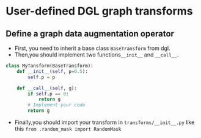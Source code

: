# User-defined DGL graph transforms

## Define a graph data augmentation operator

- First, you need to inherit a base class `BaseTransform` from dgl.
- Then,you should implement two functions`__init__` and `__call__`.

```python
class MyTansform(BaseTransform):
    def __init__(self, p=0.5):
        self.p = p

    def __call__(self, g):
        if self.p == 0:
            return g
        # Implement your code
        return g

```

- Finally,you should import your transform in `transforms/__init__.py` like this `from .random_mask import RandomMask`

